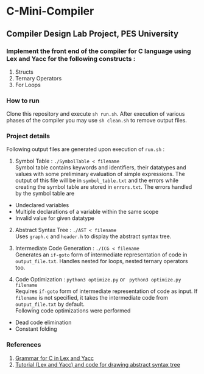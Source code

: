 # C-Mini-Compiler
## Compiler Design Lab Project, PES University
### Implement the front end of the compiler for C language using Lex and Yacc for the following constructs :
1. Structs
2. Ternary Operators
3. For Loops


### How to run
Clone this repository and execute `sh run.sh`. After execution of various phases of the compiler you may use ```sh clean.sh``` to remove output files.

### Project details

Following output files are generated upon execution of ```run.sh``` :

1. Symbol Table : ```./SymbolTable < filename``` <br>
Symbol table contains keywords and identifiers, their datatypes and values with some preliminary evaluation of simple expressions. The output of this file will be in ```symbol_table.txt``` and the errors while creating the symbol table are stored in ```errors.txt```.
The errors handled by the symbol table are
- Undeclared variables
- Multiple declarations of a variable within the same scope
- Invalid value for given datatype

2. Abstract Syntax Tree : ```./AST < filename``` <br>
Uses ```graph.c``` and ```header.h``` to display the abstract syntax tree.

3. Intermediate Code Generation : ```./ICG < filename``` <br>
Generates an ```if-goto``` form of intermediate representation of code in ```output_file.txt```. Handles nested for loops, nested ternary operators too.

4. Code Optimization : ```python3 optimize.py``` or ``` python3 optimize.py filename``` <br>
Requires ```if-goto``` form of intermediate representation of code as input. If ```filename``` is not specified, it takes the intermediate code from ```output_file.txt``` by default. <br>
Following code optimizations were performed
- Dead code elimination
- Constant folding

### References
1. [Grammar for C in Lex and Yacc](https://www.lysator.liu.se/c/ANSI-C-grammar-y.html)
2. [Tutorial (Lex and Yacc) and code for drawing abstract syntax tree](https://www.epaperpress.com/lexandyacc/download/LexAndYacc.pdf)
